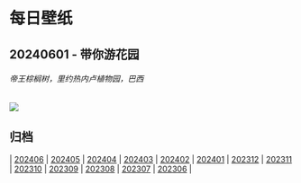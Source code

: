 # 每日壁纸

## 20240601 - 带你游花园

###### 帝王棕榈树，里约热内卢植物园，巴西

![](https://www.bing.com/th?id=OHR.CancaoDoExilio_ZH-CN1012675104_UHD.jpg)

## 归档

| [202406](/202406/README.md)
| [202405](/202405/README.md)
| [202404](/202404/README.md)
| [202403](/202403/README.md)
| [202402](/202402/README.md)
| [202401](/202401/README.md)
| [202312](/202312/README.md)
| [202311](/202311/README.md)
| [202310](/202310/README.md)
| [202309](/202309/README.md)
| [202308](/202308/README.md)
| [202307](/202307/README.md)
| [202306](/202306/README.md)
|
